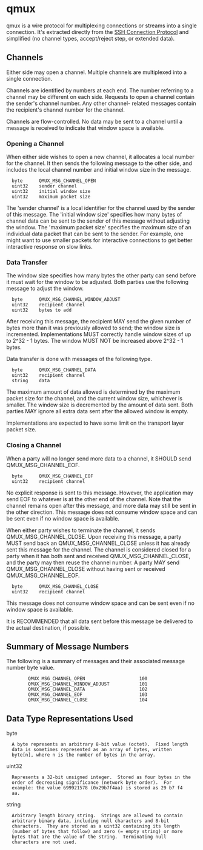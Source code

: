 # qmux

qmux is a wire protocol for multiplexing connections or streams into a single connection.
It's extracted directly from the [SSH Connection Protocol](https://tools.ietf.org/html/rfc4254#page-5) 
and simplified (no channel types, accept/reject step, or extended data).

## Channels

   Either side may open a channel.  Multiple channels are multiplexed
   into a single connection.

   Channels are identified by numbers at each end.  The number referring
   to a channel may be different on each side.  Requests to open a
   channel contain the sender's channel number.  Any other channel-
   related messages contain the recipient's channel number for the
   channel.

   Channels are flow-controlled.  No data may be sent to a channel until
   a message is received to indicate that window space is available.

###  Opening a Channel

   When either side wishes to open a new channel, it allocates a local
   number for the channel.  It then sends the following message to the
   other side, and includes the local channel number and initial window
   size in the message.

      byte      QMUX_MSG_CHANNEL_OPEN
      uint32    sender channel
      uint32    initial window size
      uint32    maximum packet size

   The 'sender channel' is a local identifier for the channel used by the
   sender of this message.  The 'initial window size' specifies how many
   bytes of channel data can be sent to the sender of this message
   without adjusting the window. The 'maximum packet size' specifies the
   maximum size of an individual data packet that can be sent to the
   sender.  For example, one might want to use smaller packets for
   interactive connections to get better interactive response on slow
   links.

###  Data Transfer

   The window size specifies how many bytes the other party can send
   before it must wait for the window to be adjusted.  Both parties use
   the following message to adjust the window.

      byte      QMUX_MSG_CHANNEL_WINDOW_ADJUST
      uint32    recipient channel
      uint32    bytes to add

   After receiving this message, the recipient MAY send the given number
   of bytes more than it was previously allowed to send; the window size
   is incremented.  Implementations MUST correctly handle window sizes
   of up to 2^32 - 1 bytes.  The window MUST NOT be increased above
   2^32 - 1 bytes.

   Data transfer is done with messages of the following type.

      byte      QMUX_MSG_CHANNEL_DATA
      uint32    recipient channel
      string    data

   The maximum amount of data allowed is determined by the maximum
   packet size for the channel, and the current window size, whichever
   is smaller.  The window size is decremented by the amount of data
   sent.  Both parties MAY ignore all extra data sent after the allowed
   window is empty.

   Implementations are expected to have some limit on the transport
   layer packet size.

###  Closing a Channel

   When a party will no longer send more data to a channel, it SHOULD
   send QMUX_MSG_CHANNEL_EOF.

      byte      QMUX_MSG_CHANNEL_EOF
      uint32    recipient channel

   No explicit response is sent to this message.  However, the
   application may send EOF to whatever is at the other end of the
   channel.  Note that the channel remains open after this message, and
   more data may still be sent in the other direction.  This message
   does not consume window space and can be sent even if no window space
   is available.

   When either party wishes to terminate the channel, it sends
   QMUX_MSG_CHANNEL_CLOSE.  Upon receiving this message, a party MUST
   send back an QMUX_MSG_CHANNEL_CLOSE unless it has already sent this
   message for the channel.  The channel is considered closed for a
   party when it has both sent and received QMUX_MSG_CHANNEL_CLOSE, and
   the party may then reuse the channel number.  A party MAY send
   QMUX_MSG_CHANNEL_CLOSE without having sent or received
   QMUX_MSG_CHANNEL_EOF.

      byte      QMUX_MSG_CHANNEL_CLOSE
      uint32    recipient channel

   This message does not consume window space and can be sent even if no
   window space is available.

   It is RECOMMENDED that all data sent before this message be delivered
   to the actual destination, if possible.

## Summary of Message Numbers

   The following is a summary of messages and their associated message
   number byte value.

            QMUX_MSG_CHANNEL_OPEN                    100
            QMUX_MSG_CHANNEL_WINDOW_ADJUST           101
            QMUX_MSG_CHANNEL_DATA                    102
            QMUX_MSG_CHANNEL_EOF                     103
            QMUX_MSG_CHANNEL_CLOSE                   104

## Data Type Representations Used

   byte

      A byte represents an arbitrary 8-bit value (octet).  Fixed length
      data is sometimes represented as an array of bytes, written
      byte[n], where n is the number of bytes in the array.

   uint32

      Represents a 32-bit unsigned integer.  Stored as four bytes in the
      order of decreasing significance (network byte order).  For
      example: the value 699921578 (0x29b7f4aa) is stored as 29 b7 f4
      aa.

   string

      Arbitrary length binary string.  Strings are allowed to contain
      arbitrary binary data, including null characters and 8-bit
      characters.  They are stored as a uint32 containing its length
      (number of bytes that follow) and zero (= empty string) or more
      bytes that are the value of the string.  Terminating null
      characters are not used.